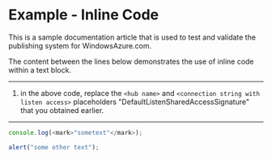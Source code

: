 ﻿<properties pageTitle="Documentation Example - Inline code" metaKeywords="" description="This is an example document" services="" documentationCenter="" title="Documentation Example - Inline code" authors="jamescon" solutions="" videoId="" scriptId="" />

# Example - Inline Code #
This is a sample documentation article that is used to test and validate the publishing system for WindowsAzure.com.  

The content between the lines below demonstrates the use of inline code within a text block.

---

1. in the above code, replace the `<hub name>` and `<connection string with listen access>` placeholders "DefaultListenSharedAccessSignature" that you obtained earlier.


---

````Javascript
console.log(<mark>"sometext"</mark>);

alert("some other text");
````
